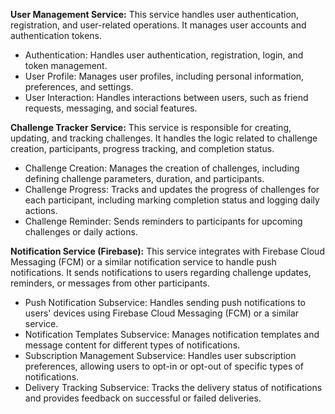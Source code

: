 **User Management Service:**
This service handles user authentication, registration, and user-related operations. It manages user accounts and authentication tokens.
- Authentication: Handles user authentication, registration, login, and token management.
- User Profile: Manages user profiles, including personal information, preferences, and settings.
- User Interaction: Handles interactions between users, such as friend requests, messaging, and social features.

**Challenge Tracker Service:**
This service is responsible for creating, updating, and tracking challenges. It handles the logic related to challenge creation, participants, progress tracking, and completion status.
- Challenge Creation: Manages the creation of challenges, including defining challenge parameters, duration, and participants.
- Challenge Progress: Tracks and updates the progress of challenges for each participant, including marking completion status and logging daily actions.
- Challenge Reminder: Sends reminders to participants for upcoming challenges or daily actions.

**Notification Service (Firebase):**
This service integrates with Firebase Cloud Messaging (FCM) or a similar notification service to handle push notifications. 
It sends notifications to users regarding challenge updates, reminders, or messages from other participants.

- Push Notification Subservice: Handles sending push notifications to users' devices using Firebase Cloud Messaging (FCM) or a similar service.
- Notification Templates Subservice: Manages notification templates and message content for different types of notifications.
- Subscription Management Subservice: Handles user subscription preferences, allowing users to opt-in or opt-out of specific types of notifications.
- Delivery Tracking Subservice: Tracks the delivery status of notifications and provides feedback on successful or failed deliveries.

